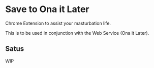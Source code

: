 Save to Ona it Later
====

Chrome Extension to assist your masturbation life.

This is to be used in conjunction with the Web Service (Ona it Later).

## Satus

WIP